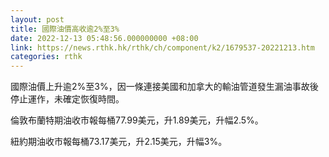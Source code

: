 ```yaml
---
layout: post
title: 國際油價高收逾2%至3%
date: 2022-12-13 05:48:56.000000000 +08:00
link: https://news.rthk.hk/rthk/ch/component/k2/1679537-20221213.htm
categories: rthk
---
```


國際油價上升逾2%至3%，因一條連接美國和加拿大的輸油管道發生漏油事故後停止運作，未確定恢復時間。

倫敦布蘭特期油收市報每桶77.99美元，升1.89美元，升幅2.5%。

紐約期油收市報每桶73.17美元，升2.15美元，升幅3%。
